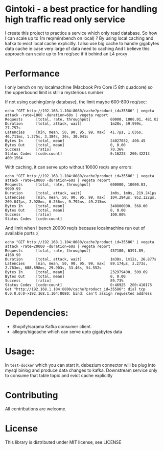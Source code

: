 # Gintoki - a best practice for handling high traffic read only service
I create this project to practice a service which only read database. So how I can scale up to 1m req/min(bench on local) ? 
By using local caching and kafka to evict local cache explicitly. I also use big cache to handle gigabytes data cache in case very large of data need to caching
And I believe this approach can scale up to 1m req/sec if it behind an L4 proxy  
# Performance
I only bench on my localmachine (Macbook Pro Core i5 8th quadcore) so the upperbound limit is still a mysterious number

If not using caching(only database), the limit maybe 600-800 req/sec:
```
echo "GET http://192.168.1.104:8080/cache?product_id=35586" | vegeta attack -rate=1000 -duration=60s | vegeta report
Requests      [total, rate, throughput]         60000, 1000.01, 481.02
Duration      [total, attack, wait]             1m28s, 59.999s, 27.757s
Latencies     [min, mean, 50, 90, 95, 99, max]  41.7µs, 1.036s, 46.711ms, 1.275s, 3.384s, 30s, 30.041s
Bytes In      [total, mean]                     24027032, 400.45
Bytes Out     [total, mean]                     0, 0.00
Success       [ratio]                           70.36%
Status Codes  [code:count]                      0:16223  200:42213  400:1564
```

With caching, it can serve upto without 10000 req/s any errors:
```
echo "GET http://192.168.1.104:8080/cache?product_id=35586" | vegeta attack -rate=10000 -duration=60s | vegeta report
Requests      [total, rate, throughput]         600000, 10000.03, 9999.99
Duration      [total, attack, wait]             1m0s, 1m0s, 219.241µs
Latencies     [min, mean, 50, 90, 95, 99, max]  104.294µs, 952.122µs, 209.047µs, 2.928ms, 6.256ms, 9.792ms, 49.215ms
Bytes In      [total, mean]                     340800000, 568.00
Bytes Out     [total, mean]                     0, 0.00
Success       [ratio]                           100.00%
Status Codes  [code:count]
```

And limit when I bench 20000 req/s because localmachine run out of available ports :(

```
echo "GET http://192.168.1.104:8080/cache?product_id=35586" | vegeta attack -rate=20000 -duration=60s | vegeta report
Requests      [total, rate, throughput]         457100, 6391.89, 4168.90
Duration      [total, attack, wait]             1m38s, 1m12s, 26.877s
Latencies     [min, mean, 50, 90, 95, 99, max]  89.174µs, 2.273s, 2.763ms, 608.898ms, 29.903s, 33.46s, 54.552s
Bytes In      [total, mean]                     232979400, 509.69
Bytes Out     [total, mean]                     0, 0.00
Success       [ratio]                           89.73%
Status Codes  [code:count]                      0:46925  200:410175
Get "http://192.168.1.104:8080/cache?product_id=35586": dial tcp 0.0.0.0:0->192.168.1.104:8080: bind: can't assign requested address
```

# Dependencies:
- Shopify/sarama Kafka consumer client.
- allegro/bigcache which can serve upto gigabytes data

# Usage:

In `test-docker` which you can start it, debezium connector will be plug into mysql binlog and produce data changes to kafka.
Downstream service only to consume that table topic and evict cache explicitly

# Contributing
All contributions are welcome.

# License
This library is distributed under MIT license, see LICENSE